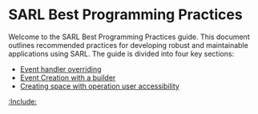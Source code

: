 # SARL Best Programming Practices

Welcome to the SARL Best Programming Practices guide. This document outlines recommended practices for developing robust and maintainable applications using SARL. The guide is divided into four key sections: 

- [Event handler overriding](./EventHandlerOverriding.md)
- [Event Creation with a builder](./EventBuilder.md)
- [Creating space with operation user accessibility](./SpaceWithCallerIdentity.md)

[:Include:](../includes/legal.inc)
